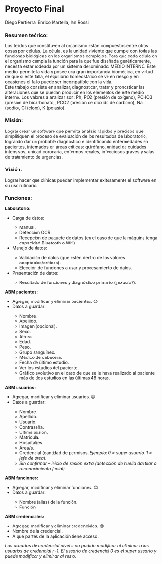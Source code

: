 # Proyecto Final
Diego Pertierra, Enrico Martella, Ian Rossi

### Resumen teórico:
Los tejidos que constituyen al organismo están compuestos entre otras cosas por células. La célula, es la unidad viviente que cumple con todas las funcionas biológicas en los organismos complejos. Para que cada célula en el organismo cumpla la función para la que fue diseñada genéticamente, necesita estar rodeada por un sistema denominado: MEDIO INTERNO.
Este medio, permite la vida y posee una gran importancia biomédica, en virtud de que si este falla, el equilibrio homeostático se ve en riesgo y en ocasiones el fallo puede ser incompatible con la vida.<br>
Este trabajo consiste en analizar, diagnosticar, tratar y pronosticar las alteraciones que se puedan producir en los elementos de este medio interno. Los valores a analizar son: Ph, PO2 (presión de oxígeno), PCHO3 (presión de bicarbonato), PCO2 (presión de dióxido de carbono), Na (sodio), Cl (cloro), K (potasio).

### Misión:
Lograr crear un software que permita análisis rápidos y precisos que simplifiquen el proceso de evaluación de los resultados de laboratorio, logrando dar un probable diagnóstico e identificando enfermedades en pacientes, internados en áreas críticas: quirófano, unidad de cuidados intensivos, unidad coronaria, enfermos renales, infecciosos graves y salas de tratamiento de urgencias.
### Visión:
Lograr hacer que clínicas puedan implementar exitosamente el software en su uso rutinario.

### Funciones:
<b>Laboratorio:</b>
<ul>
<li>Carga de datos:</li>
  <ul>
  <li>Manual.</li>
  <li>Detección OCR.</li>
  <li>Recepción de paquete de datos (en el caso de que la máquina tenga capacidad Bluetooth o Wifi).</li>
  </ul>
<li>Manejo de datos:</li>
  <ul>
  <li>Validación de datos (que estén dentro de los valores aceptables/críticos).</li>
  <li>Elección de funciones a usar y procesamiento de datos.</li>
  </ul>
<li>Presentación de datos:</li>
  <ul>
  <li>Resultado de funciones y diagnóstico primario (<i>¿exacto?</i>).</li>
  </ul>
</ul>

<b>ABM pacientes:</b>
<ul>
<li>Agregar, modificar y eliminar pacientes. 😊</li>
<li>Datos a guardar:</li>
  <ul>
  <li>Nombre.</li>
  <li>Apellido.</li>
  <li>Imagen (opcional).</li>
  <li>Sexo.</li>
  <li>Altura.</li>
  <li>Edad.</li>
  <li>Peso.</li>
  <li>Grupo sanguíneo.</li>
  <li>Médico de cabecera.</li>
  <li>Fecha de último estudio.</li>
  <li>Ver los estudios del paciente.</li>
  <li>Gráfico evolutivo en el caso de que se le haya realizado al paciente más de dos estudios en las últimas 48 horas.</li>
  </ul>
</ul>

<b>ABM usuarios:</b>
<ul>
  <li>Agregar, modificar y eliminar usuarios. 😊</li>
  <li>Datos a guardar:</li>
    <ul>
    <li>Nombre.</li>
    <li>Apellido.</li>
    <li>Usuario.</li>
    <li>Contraseña.</li>
    <li>Última sesión.</li>
    <li>Matrícula.</li>
    <li>Hospital/es.</li>
    <li>Área/s.</li>
    <li>Credencial (cantidad de permisos. <i>Ejemplo: 0 = super usuario, 1 = jefe de área</i>).</li>
    <li><i>Sin confirmar – inicio de sesión extra (detección de huella dactilar o reconocimiento facial).</i></li>
    </ul>
</ul>

<b>ABM funciones:</b>
<ul>
<li>Agregar, modificar y eliminar funciones. 😊</li>
<li>Datos a guardar:</li>
    <ul>
    <li>Nombre (alias) de la función.</li>
    <li>Función.</li>
    </ul>
</ul>

<b>ABM credenciales:</b>
<ul>
  <li>Agregar, modificar y eliminar credenciales. 😊</li>
  <li>Nombre de la credencial.</li>
  <li>A qué partes de la aplicación tiene acceso.</li>
</ul>
<i>Los usuarios de credencial nivel n no podrán modificar ni eliminar a los usuarios de credencial n-1. El usuario de credencial 0 es el super usuario y puede modificar y eliminar al resto.</i>
